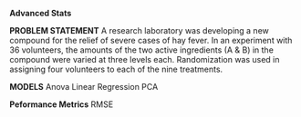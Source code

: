 **Advanced Stats**


**PROBLEM STATEMENT**
A research laboratory was developing a new compound for the relief of severe cases of hay fever. In an experiment with 36 volunteers, the amounts of the two active ingredients (A & B) in the compound were varied at three levels each. Randomization was used in assigning four volunteers to each of the nine treatments.

**MODELS**
Anova
Linear Regression
PCA

**Peformance Metrics**
RMSE
